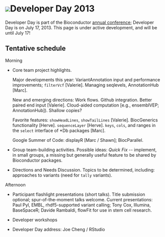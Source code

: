 # ![](/images/icons/magnifier.gif)Developer Day 2013

Developer Day is part of the Bioconductor
[annual conference](/bioc2013); Developer Day is on July 17,
2013. This page is under active development, and will be until July
17!

## Tentative schedule

Morning

- Core team project highlights.

  Major developments this year: VariantAnnotation input and
  performance improvements; `filterVcf` [Valerie]. Managing seqlevels,
  AnnotationHub [Marc].
  
  New and emerging directions: Work flows. Github integration. Better
  paired end input [Valerie].  Cloud-aided computation
  [e.g., ensemblVEP; AnnotationHub]). Shallow copies?
  
  Favorite features: `showHeadLines`, `showTailLines`
  [Valerie]. BiocGenerics functionality [Herve]. `sequenceLayer`
  [Herve]. `keys`, `cols`, and ranges in the `select` interface of
  *Db packages [Marc].
  
  Google Summer of Code: displayR [Marc / Shawn]; BiocParallel.

- Group team-building activities. Possible ideas: _Quick Fix_ --
  implement, in small groups, a missing but generally useful feature
  to be shared by Bioconductor packages.

- Directions and Needs Discussion. Topics to be determined, including:
  approaches to variants (need for `tally` variants).

Afternoon

- Participant flashlight presentations (short talks). Title submission
  optional; spur-of-the-moment talks welcome. Current presentations:
  Paul Pyl, EMBL, rhdf5-supported variant calling; Tony Cox, Illumina,
  BaseSpaceR; Davide Rambaldi, flowFit for use in stem cell research.

- Developer workshops

- Developer Day address: Joe Cheng / RStudio
